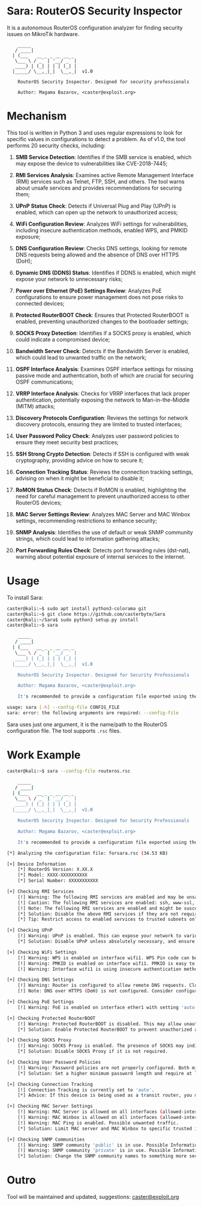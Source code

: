 # Sara: RouterOS Security Inspector

It is a autonomous RouterOS configuration analyzer for finding security issues on MikroTik hardware.

```
    _____                 
   / ____|                
  | (___   __ _ _ __ __ _ 
   \___ \ / _` | '__/ _` |
   ____) | (_| | | | (_| |
  |_____/ \__,_|_|  \__,_|  v1.0

    RouterOS Security Inspector. Designed for security professionals

    Author: Magama Bazarov, <caster@exploit.org>
```

# Mechanism

This tool is written in Python 3 and uses regular expressions to look for specific values in configurations to detect a problem. As of v1.0, the tool performs 20 security checks, including:

1. **SMB Service Detection**: Identifies if the SMB service is enabled, which may expose the device to vulnerabilities like CVE-2018-7445;

2. **RMI Services Analysis**: Examines active Remote Management Interface (RMI) services such as Telnet, FTP, SSH, and others. The tool warns about unsafe services and provides recommendations for securing them;

3. **UPnP Status Check**: Detects if Universal Plug and Play (UPnP) is enabled, which can open up the network to unauthorized access;
4. **WiFi Configuration Review**: Analyzes WiFi settings for vulnerabilities, including insecure authentication methods, enabled WPS, and PMKID exposure;
5. **DNS Configuration Review**: Checks DNS settings, looking for remote DNS requests being allowed and the absence of DNS over HTTPS (DoH);
6. **Dynamic DNS (DDNS) Status**: Identifies if DDNS is enabled, which might expose your network to unnecessary risks;
7. **Power over Ethernet (PoE) Settings Review**: Analyzes PoE configurations to ensure power management does not pose risks to connected devices;
8. **Protected RouterBOOT Check**: Ensures that Protected RouterBOOT is enabled, preventing unauthorized changes to the bootloader settings;
9. **SOCKS Proxy Detection**: Identifies if a SOCKS proxy is enabled, which could indicate a compromised device;
10. **Bandwidth Server Check**: Detects if the Bandwidth Server is enabled, which could lead to unwanted traffic on the network;
11. **OSPF Interface Analysis**: Examines OSPF interface settings for missing passive mode and authentication, both of which are crucial for securing OSPF communications;
12. **VRRP Interface Analysis**: Checks for VRRP interfaces that lack proper authentication, potentially exposing the network to Man-in-the-Middle (MITM) attacks;
13. **Discovery Protocols Configuration**: Reviews the settings for network discovery protocols, ensuring they are limited to trusted interfaces;
14. **User Password Policy Check**: Analyzes user password policies to ensure they meet security best practices;
15. **SSH Strong Crypto Detection**: Detects if SSH is configured with weak cryptography, providing advice on how to secure it;
16. **Connection Tracking Status**: Reviews the connection tracking settings, advising on when it might be beneficial to disable it;
17. **RoMON Status Check**: Detects if RoMON is enabled, highlighting the need for careful management to prevent unauthorized access to other RouterOS devices;
18. **MAC Server Settings Review**: Analyzes MAC Server and MAC Winbox settings, recommending restrictions to enhance security;
19. **SNMP Analysis**: Identifies the use of default or weak SNMP community strings, which could lead to information gathering attacks;
20. **Port Forwarding Rules Check**: Detects port forwarding rules (dst-nat), warning about potential exposure of internal services to the internet.

# Usage

To install Sara:

```bash
caster@kali:~$ sudo apt install python3-colorama git
caster@kali:~$ git clone https://github.com/casterbyte/Sara
caster@kali:~/Sara$ sudo python3 setup.py install
caster@kali:~$ sara                                            

    _____                 
   / ____|                
  | (___   __ _ _ __ __ _ 
   \___ \ / _` | '__/ _` |
   ____) | (_| | | | (_| |
  |_____/ \__,_|_|  \__,_|  v1.0

    RouterOS Security Inspector. Designed for Security Professionals

    Author: Magama Bazarov, <caster@exploit.org>

    It's recommended to provide a configuration file exported using the 'export verbose' command

usage: sara [-h] --config-file CONFIG_FILE
sara: error: the following arguments are required: --config-file
```

Sara uses just one argument, it is the name/path to the RouterOS configuration file. The tool supports `.rsc` files.

# Work Example

```bash
caster@kali:~$ sara --config-file routeros.rsc

    _____                 
   / ____|                
  | (___   __ _ _ __ __ _ 
   \___ \ / _` | '__/ _` |
   ____) | (_| | | | (_| |
  |_____/ \__,_|_|  \__,_|  v1.0

    RouterOS Security Inspector. Designed for Security Professionals

    Author: Magama Bazarov, <caster@exploit.org>

    It's recommended to provide a configuration file exported using the 'export verbose' command

[*] Analyzing the configuration file: forsara.rsc (34.53 KB)

[+] Device Information
    [*] RouterOS Version: X.XX.X
    [*] Model: XXXX-XXXXXXXXXX
    [*] Serial Number: XXXXXXXXXXX

[+] Checking RMI Services
    [!] Warning: The following RMI services are enabled and may be unsafe: telnet, ftp, www.
    [!] Caution: The following RMI services are enabled: ssh, www-ssl, winbox.
    [!] Note: The following RMI services are enabled and might be susceptible to brute force attacks: api, api-ssl.
    [*] Solution: Disable the above RMI services if they are not required for security.
    [*] Tip: Restrict access to enabled services to trusted subnets only.

[+] Checking UPnP
    [!] Warning: UPnP is enabled. This can expose your network to various security risks, including unauthorized access.
    [*] Solution: Disable UPnP unless absolutely necessary, and ensure your firewall is properly configured.

[+] Checking WiFi Settings
    [!] Warning: WPS is enabled on interface wifi1. WPS Pin code can be cracked, brute-forced.
    [!] Warning: PMKID is enabled on interface wifi1. PMKID is easy to bruteforce.
    [!] Warning: Interface wifi1 is using insecure authentication method 'wpa2-psk'. WPA/WPA2-PSK are long gone, use WPA2-E, WPA3.

[+] Checking DNS Settings
    [!] Warning: Router is configured to allow remote DNS requests. Close the DNS UDP/53 port from the Internet.
    [!] Note: DNS over HTTPS (DoH) is not configured. Consider configuring a DoH server for improved privacy.

[+] Checking PoE Settings
    [!] Warning: PoE is enabled on interface ether1 with setting 'auto-on'. This could supply power to connected devices and potentially damage them if not properly managed.

[+] Checking Protected RouterBOOT
    [!] Warning: Protected RouterBOOT is disabled. This may allow unauthorized changes to the bootloader settings.
    [*] Solution: Enable Protected RouterBOOT to prevent unauthorized access to the bootloader.

[+] Checking SOCKS Proxy
    [!] Warning: SOCKS Proxy is enabled. The presence of SOCKS may indicate that the device has been compromised.
    [*] Solution: Disable SOCKS Proxy if it is not required.

[+] Checking User Password Policies
    [!] Warning: Password policies are not properly configured. Both minimum password categories and minimum password length are set to 0.
    [*] Solution: Set a higher minimum password length and require at least one or more character categories (e.g., uppercase, lowercase, numbers, special characters) for better security.

[+] Checking Connection Tracking
    [!] Connection Tracking is currently set to 'auto'.
    [*] Advice: If this device is being used as a transit router, you might consider disabling Connection Tracking to improve performance. However, proceed with caution as it can affect certain network features.

[+] Checking MAC Server Settings
    [!] Warning: MAC Server is allowed on all interfaces (allowed-interface-list=all). This compromises the security of the Winbox interface.
    [!] Warning: MAC Winbox is allowed on all interfaces (allowed-interface-list=all). This compromises the security of the Winbox interface.
    [!] Warning: MAC Ping is enabled. Possible unwanted traffic.
    [*] Solution: Limit MAC server and MAC Winbox to specific trusted interfaces, and disable MAC Ping if it is not required.

[+] Checking SNMP Communities
    [!] Warning: SNMP community 'public' is in use. Possible Information Gathering attack vector by bruteforcing community string.
    [!] Warning: SNMP community 'private' is in use. Possible Information Gathering attack vector by bruteforcing community string.
    [*] Solution: Change the SNMP community names to something more secure, and restrict SNMP access to trusted IP addresses only.
```

# Outro

Tool will be maintained and updated, suggestions: caster@exploit.org



